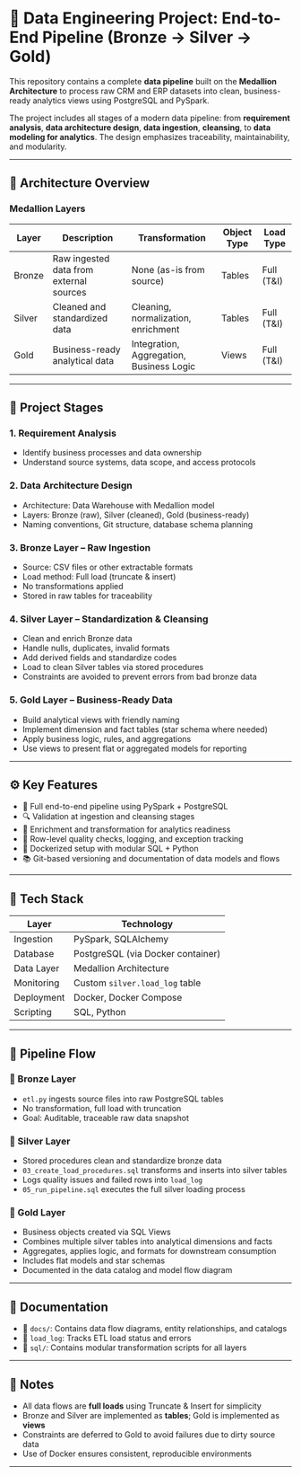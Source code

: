 # 🧱 Data Engineering Project: End-to-End Pipeline (Bronze → Silver → Gold)

This repository contains a complete **data pipeline** built on the **Medallion Architecture** to process raw CRM and ERP datasets into clean, business-ready analytics views using PostgreSQL and PySpark.

The project includes all stages of a modern data pipeline: from **requirement analysis**, **data architecture design**, **data ingestion**, **cleansing**, to **data modeling for analytics**. The design emphasizes traceability, maintainability, and modularity.

---

## 📐 Architecture Overview

### Medallion Layers

| Layer   | Description                              | Transformation                           | Object Type | Load Type      |
|---------|------------------------------------------|------------------------------------------|-------------|----------------|
| Bronze  | Raw ingested data from external sources  | None (as-is from source)                 | Tables      | Full (T&I)     |
| Silver  | Cleaned and standardized data            | Cleaning, normalization, enrichment      | Tables      | Full (T&I)     |
| Gold    | Business-ready analytical data           | Integration, Aggregation, Business Logic | Views       | Full (T&I)     |

---

## 🧭 Project Stages

### 1. Requirement Analysis
- Identify business processes and data ownership
- Understand source systems, data scope, and access protocols

### 2. Data Architecture Design
- Architecture: Data Warehouse with Medallion model
- Layers: Bronze (raw), Silver (cleaned), Gold (business-ready)
- Naming conventions, Git structure, database schema planning

### 3. Bronze Layer – Raw Ingestion
- Source: CSV files or other extractable formats
- Load method: Full load (truncate & insert)
- No transformations applied
- Stored in raw tables for traceability

### 4. Silver Layer – Standardization & Cleansing
- Clean and enrich Bronze data
- Handle nulls, duplicates, invalid formats
- Add derived fields and standardize codes
- Load to clean Silver tables via stored procedures
- Constraints are avoided to prevent errors from bad bronze data

### 5. Gold Layer – Business-Ready Data
- Build analytical views with friendly naming
- Implement dimension and fact tables (star schema where needed)
- Apply business logic, rules, and aggregations
- Use views to present flat or aggregated models for reporting

---

## ⚙️ Key Features

- 🔁 Full end-to-end pipeline using PySpark + PostgreSQL
- 🔍 Validation at ingestion and cleansing stages
- 🧼 Enrichment and transformation for analytics readiness
- 🧪 Row-level quality checks, logging, and exception tracking
- 🐳 Dockerized setup with modular SQL + Python
- 📚 Git-based versioning and documentation of data models and flows

---

## 🧰 Tech Stack

| Layer        | Technology                         |
|--------------|-------------------------------------|
| Ingestion    | PySpark, SQLAlchemy                 |
| Database     | PostgreSQL (via Docker container)   |
| Data Layer   | Medallion Architecture              |
| Monitoring   | Custom `silver.load_log` table      |
| Deployment   | Docker, Docker Compose              |
| Scripting    | SQL, Python                         |

---

## 🚀 Pipeline Flow

### 🥉 Bronze Layer
- `etl.py` ingests source files into raw PostgreSQL tables
- No transformation, full load with truncation
- Goal: Auditable, traceable raw data snapshot

### 🥈 Silver Layer
- Stored procedures clean and standardize bronze data
- `03_create_load_procedures.sql` transforms and inserts into silver tables
- Logs quality issues and failed rows into `load_log`
- `05_run_pipeline.sql` executes the full silver loading process

### 🥇 Gold Layer
- Business objects created via SQL Views
- Combines multiple silver tables into analytical dimensions and facts
- Aggregates, applies logic, and formats for downstream consumption
- Includes flat models and star schemas
- Documented in the data catalog and model flow diagram

---

## 📒 Documentation

- 🧾 `docs/`: Contains data flow diagrams, entity relationships, and catalogs
- 📘 `load_log`: Tracks ETL load status and errors
- 📂 `sql/`: Contains modular transformation scripts for all layers

---

## 📌 Notes

- All data flows are **full loads** using Truncate & Insert for simplicity
- Bronze and Silver are implemented as **tables**; Gold is implemented as **views**
- Constraints are deferred to Gold to avoid failures due to dirty source data
- Use of Docker ensures consistent, reproducible environments

---

